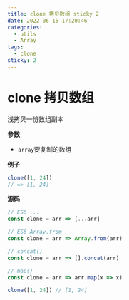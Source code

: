 ```yaml
---
title: clone 拷贝数组 sticky 2
date: 2022-06-15 17:20:46
categories: 
  - utils
  - Array
tags: 
  - clone
sticky: 2
---
```

# clone 拷贝数组

浅拷贝一份数组副本

**参数**

- `array`要复制的数组

**例子**

```js
clone([1, 24])
// => [1, 24]
```

**源码**

```js
// ES6 ...
const clone = arr => [...arr]

// ES6 Array.from
const clone = arr => Array.from(arr)

// concat()
const clone = arr => [].concat(arr)

// map()
const clone = arr => arr.map(x => x)

clone([1, 24]) // [1, 24]
```
